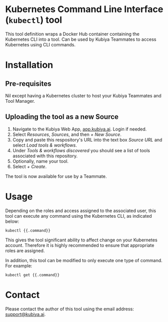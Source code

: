 # Kubernetes Command Line Interface (`kubectl`) tool

This tool definition wraps a Docker Hub container containing the Kubernetes CLI into a tool. Can be
used by Kubiya Teammates to access Kubernetes using CLI commands.

# Installation

## Pre-requisites

Nil except having a Kubernetes cluster to host your Kubiya Teammates and Tool Manager.

## Uploading the tool as a new Source

1. Navigate to the Kubiya Web App, [app.kubiya.ai](https://app.kubiya.ai). Login if needed.
2. Select *Resources*, *Sources*, and then *+ New Source*.
3. Copy and paste this respository's URL into the text box *Source URL* and select *Load tools &
workflows*.
4. Under *Tools & workflows discovered* you should see a list of tools associated with this
repository.
5. Optionally, name your tool.
6. Select *+ Create*.

The tool is now available for use by a Teammate.

# Usage

Depending on the roles and access assigned to the associated user, this tool can execute any command
using the Kubernetes CLI, as indicated below:

    kubectl {{.command}}

This gives the tool significant ability to affect change on your Kubernetes account. Therefore it
is highly recommended to ensure that appropriate roles are assigned.

In addition, this tool can be modified to only execute one type of command. For example:

    kubectl get {{.command}}

# Contact

Please contact the author of this tool using the email address:
[support@kubiya.ai](mailto:support@kubiya.ai).


